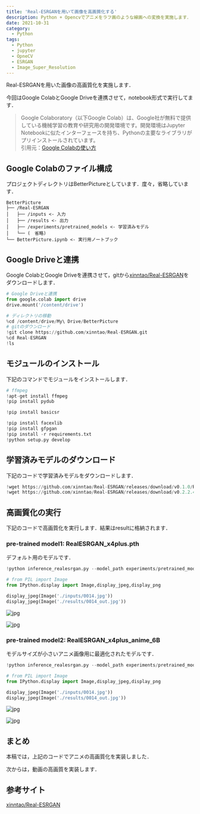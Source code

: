 ```yaml
---
title: 'Real-ESRGANを用いて画像を高画質化する'
description: Python + Opencvでアニメをラフ画のような線画への変換を実施します．
date: 2021-10-31
category: 
  - Python
tags:
  - Python
  - jupyter
  - OpneCV
  - ESRGAN
  - Image_Super_Resolution
---
```

<!-- https://www.hamlet-engineer.com -->
Real-ESRGANを用いた画像の高画質化を実施します．<br>

<!-- more -->

今回はGoogle ColabとGoogle Driveを連携させて，notebook形式で実行してます．<br>

<ClientOnly>
  <CallInArticleAdsense />
</ClientOnly>

> Google Colaboratory（以下Google Colab）は、Google社が無料で提供している機械学習の教育や研究用の開発環境です。開発環境はJupyter Notebookに似たインターフェースを持ち、Pythonの主要なライブラリがプリインストールされています。<br>
引用元：[Google Colabの使い方](https://interface.cqpub.co.jp/ail01/)







## Google Colabのファイル構成
プロジェクトディレクトリはBetterPictureとしています．度々，省略しています．
```
BetterPicture
├── /Real-ESRGAN
│   ├── /inputs <- 入力
│   ├── /results <- 出力
│   ├── /experiments/pretrained_models <- 学習済みモデル
│   └── (　省略)
└── BetterPicture.ipynb <- 実行用ノートブック
```

## Google Driveと連携
Google ColabとGoogle Driveを連携させて，gitから[xinntao/Real-ESRGAN](https://github.com/xinntao/Real-ESRGAN.git)をダウンロードします．<br>

```python
# Google Driveと連携
from google.colab import drive
drive.mount('/content/drive')
```

```python
# ディレクトリの移動
%cd /content/drive/My\ Drive/BetterPicture
# gitのダウンロード
!git clone https://github.com/xinntao/Real-ESRGAN.git
%cd Real-ESRGAN
!ls
```

## モジュールのインストール
下記のコマンドでモジュールをインストールします．
```python
# ffmpeg
!apt-get install ffmpeg
!pip install pydub

!pip install basicsr

!pip install facexlib
!pip install gfpgan
!pip install -r requirements.txt
!python setup.py develop
```

## 学習済みモデルのダウンロード
下記のコードで学習済みモデルをダウンロードします．
```python
!wget https://github.com/xinntao/Real-ESRGAN/releases/download/v0.1.0/RealESRGAN_x4plus.pth -P experiments/pretrained_models
!wget https://github.com/xinntao/Real-ESRGAN/releases/download/v0.2.2.4/RealESRGAN_x4plus_anime_6B.pth -P experiments/pretrained_models
```

## 高画質化の実行
下記のコードで高画質化を実行します．結果はresultに格納されます．

### pre-trained model1: RealESRGAN_x4plus.pth
デフォルト用のモデルです．

```python
!python inference_realesrgan.py --model_path experiments/pretrained_models/RealESRGAN_x4plus.pth --input inputs
```

```python
# from PIL import Image
from IPython.display import Image,display_jpeg,display_png

display_jpeg(Image('./inputs/0014.jpg'))
display_jpeg(Image('./results/0014_out.jpg'))
```

![jpg](/image/sample_01.jpeg)

![jpg](/image/sample_02.jpeg)

### pre-trained model2: RealESRGAN_x4plus_anime_6B
モデルサイズが小さいアニメ画像用に最適化されたモデルです．

```python
!python inference_realesrgan.py --model_path experiments/pretrained_models/RealESRGAN_x4plus_anime_6B.pth --input inputs
```

```python
# from PIL import Image
from IPython.display import Image,display_jpeg,display_png

display_jpeg(Image('./inputs/0014.jpg'))
display_jpeg(Image('./results/0014_out.jpg'))
```

![jpg](/image/sample_01.jpeg)

![jpg](/image/sample_03.jpeg)

## まとめ
本稿では，上記のコードでアニメの高画質化を実装しました．

次からは，動画の高画質を実装します．


## 参考サイト
[xinntao/Real-ESRGAN](https://github.com/xinntao/Real-ESRGAN.git)





<ClientOnly>
  <CallInArticleAdsense />
</ClientOnly>
